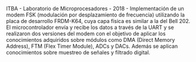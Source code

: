 ITBA - Laboratorio de Microprocesadores - 2018 - Implementación de un modem FSK (modulación por desplazamiento de frecuencia) utilizando la placa de desarrollo FRDM-K64, cuya capa física es similar a la del Bell 202. El microcontrolador envía y recibe los datos a través de la UART y se realizaron dos versiones del modem con el objetivo de aplicar los conocimientos adquiridos sobre módulos como DMA (Direct Memory Address), FTM (Flex Timer Module), ADCs y DACs. Además se aplican conocimientos sobre muestreo de señales y filtrado digital. 